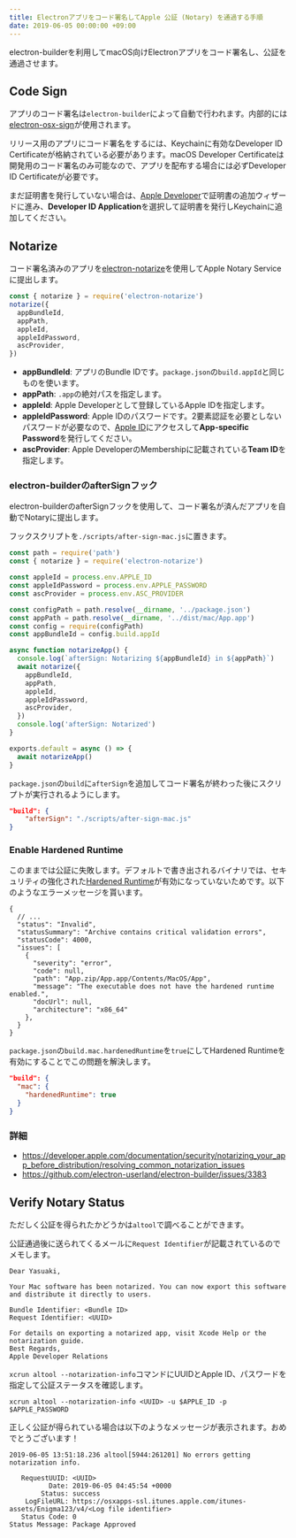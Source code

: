 ```yaml
---
title: Electronアプリをコード署名してApple 公証 (Notary) を通過する手順
date: 2019-06-05 00:00:00 +09:00
---
```


electron-builderを利用してmacOS向けElectronアプリをコード署名し、公証を通過させます。

## Code Sign

アプリのコード署名は`electron-builder`によって自動で行われます。内部的には[electron-osx-sign](https://github.com/electron-userland/electron-osx-sign)が使用されます。

リリース用のアプリにコード署名をするには、Keychainに有効なDeveloper ID Certificateが格納されている必要があります。macOS Developer Certificateは開発用のコード署名のみ可能なので、アプリを配布する場合には必ずDeveloper ID Certificateが必要です。

まだ証明書を発行していない場合は、[Apple Developer](https://developer.apple.com/account/resources/certificates/list)で証明書の追加ウィザードに進み、**Developer ID Application**を選択して証明書を発行しKeychainに追加してください。

## Notarize

コード署名済みのアプリを[electron-notarize](https://github.com/electron-userland/electron-notarize)を使用してApple Notary Serviceに提出します。

```js
const { notarize } = require('electron-notarize')
notarize({
  appBundleId,
  appPath,
  appleId,
  appleIdPassword,
  ascProvider,
})
```

- **appBundleId**: アプリのBundle IDです。`package.json`の`build.appId`と同じものを使います。
- **appPath**: `.app`の絶対パスを指定します。
- **appleId**: Apple Developerとして登録しているApple IDを指定します。
- **appleIdPassword**: Apple IDのパスワードです。2要素認証を必要としないパスワードが必要なので、[Apple ID](https://appleid.apple.com/#!&page=signin)にアクセスして**App-specific Password**を発行してください。
- **ascProvider**: Apple DeveloperのMembershipに記載されている**Team ID**を指定します。

### electron-builderのafterSignフック

electron-builderのafterSignフックを使用して、コード署名が済んだアプリを自動でNotaryに提出します。

フックスクリプトを`./scripts/after-sign-mac.js`に置きます。

```js
const path = require('path')
const { notarize } = require('electron-notarize')

const appleId = process.env.APPLE_ID
const appleIdPassword = process.env.APPLE_PASSWORD
const ascProvider = process.env.ASC_PROVIDER

const configPath = path.resolve(__dirname, '../package.json')
const appPath = path.resolve(__dirname, '../dist/mac/App.app')
const config = require(configPath)
const appBundleId = config.build.appId

async function notarizeApp() {
  console.log(`afterSign: Notarizing ${appBundleId} in ${appPath}`)
  await notarize({
    appBundleId,
    appPath,
    appleId,
    appleIdPassword,
    ascProvider,
  })
  console.log('afterSign: Notarized')
}

exports.default = async () => {
  await notarizeApp()
}
```

`package.json`の`build`に`afterSign`を追加してコード署名が終わった後にスクリプトが実行されるようにします。

```json
"build": {
	"afterSign": "./scripts/after-sign-mac.js"
}
```

### Enable Hardened Runtime

このままでは公証に失敗します。デフォルトで書き出されるバイナリでは、セキュリティの強化された[Hardened Runtime](https://developer.apple.com/documentation/security/hardened_runtime_entitlements)が有効になっていないためです。以下のようなエラーメッセージを貰います。

```jsonc
{
  // ...
  "status": "Invalid",
  "statusSummary": "Archive contains critical validation errors",
  "statusCode": 4000,
  "issues": [
    {
      "severity": "error",
      "code": null,
      "path": "App.zip/App.app/Contents/MacOS/App",
      "message": "The executable does not have the hardened runtime enabled.",
      "docUrl": null,
      "architecture": "x86_64"
    },
  }
}
```

`package.json`の`build.mac.hardenedRuntime`を`true`にしてHardened Runtimeを有効にすることでこの問題を解決します。

```json
"build": {
  "mac": {
    "hardenedRuntime": true
  }
}
```

### 詳細

- https://developer.apple.com/documentation/security/notarizing_your_app_before_distribution/resolving_common_notarization_issues
- https://github.com/electron-userland/electron-builder/issues/3383

## Verify Notary Status

ただしく公証を得られたかどうかは`altool`で調べることができます。

公証通過後に送られてくるメールに`Request Identifier`が記載されているのでメモします。

```
Dear Yasuaki,

Your Mac software has been notarized. You can now export this software and distribute it directly to users.

Bundle Identifier: <Bundle ID>
Request Identifier: <UUID>

For details on exporting a notarized app, visit Xcode Help or the notarization guide.
Best Regards,
Apple Developer Relations
```

`xcrun altool --notarization-info`コマンドにUUIDとApple ID、パスワードを指定して公証ステータスを確認します。

```
xcrun altool --notarization-info <UUID> -u $APPLE_ID -p $APPLE_PASSWORD
```

正しく公証が得られている場合は以下のようなメッセージが表示されます。おめでとうございます！

```
2019-06-05 13:51:18.236 altool[5944:261201] No errors getting notarization info.

   RequestUUID: <UUID>
          Date: 2019-06-05 04:45:54 +0000
        Status: success
    LogFileURL: https://osxapps-ssl.itunes.apple.com/itunes-assets/Enigma123/v4/<Log file identifier>
   Status Code: 0
Status Message: Package Approved
```

